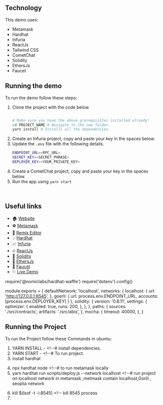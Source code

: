 ## Technology

This demo uses:

- Metamask
- Hardhat
- Infuria
- ReactJs
- Tailwind CSS
- CometChat
- Solidity
- EthersJs
- Faucet

## Running the demo

To run the demo follow these steps:

1. Clone the project with the code below.
    ```sh

    # Make sure you have the above prerequisites installed already!
    cd PROJECT_NAME # Navigate to the new folder.
    yarn install # Installs all the dependencies.
    ```
2. Create an Infuria project, copy and paste your key in the spaces below.
3. Update the `.env` file with the following details.
    ```sh
    ENDPOINT_URL=<RPC_URL>
    SECRET_KEY=<SECRET_PHRASE>
    DEPLOYER_KEY=<YOUR_PRIVATE_KEY>
    ```
2. Create a CometChat project, copy and paste your key in the spaces below.
3. Run the app using `yarn start`
<br/>


## Useful links

- 🏠 [Website]()
- ⚽ [Metamask](https://metamask.io/)
- 🚀 [Remix Editor](https://remix.ethereum.org/)
- 💡 [Hardhat](https://hardhat.org/)
- 📈 [Infuria](https://infura.io/)
- 🔥 [ReactJs](https://reactjs.org/)
- 🐻 [Solidity](https://soliditylang.org/)
- 👀 [EthersJs](https://docs.ethers.io/v5/)
- 🎅 [Faucet](https://faucets.chain.link/rinkeby)
- ✨ [Live Demo]()

require('@nomiclabs/hardhat-waffle')
require('dotenv').config()

module.exports = {
  defaultNetwork: 'localhost',
  networks: {
    localhost: {
      url: 'http://127.0.0.1:8545',
    },
    goerli: {
      url: process.env.ENDPOINT_URL,
      accounts: [process.env.DEPLOYER_KEY]
    }
  },
  solidity: {
    version: '0.8.11',
    settings: {
      optimizer: {
        enabled: true,
        runs: 200,
      },
    },
  },
  paths: {
    sources: './src/contracts',
    artifacts: './src/abis',
  },
  mocha: {
    timeout: 40000,
  },
}


## Running the Project

To run the Project follow these Commands in ubuntu:
1) YARN INSTALL - <!--# install dependencies.
2) YARN START - <!--# To run project.
3) install hardhat 
<!-- 4) node deploy.js -->
4) npx hardhat node <!--# to run metamask locally
5) yarn hardhat run scripts/deploy.js --network localhost  <!--# run project on localhost network in metamask ,metmask contain localhost,Gorili , seoplia network
<!-- 5)curl localhost:8545 -->
6) kill $(lsof -t -i:8545) <!-- kill 8545 process
7) 
